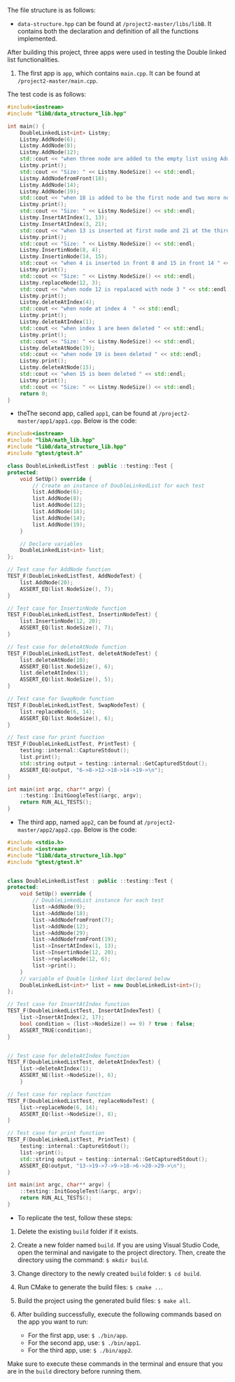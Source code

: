 The file structure is as follows:

- `data-structure.hpp` can be found at `/project2-master/libs/libB`. It contains both the declaration and definition of all the functions implemented.

After building this project, three apps were used in testing the Double linked list functionalities.

1. The first app is `app`, which contains `main.cpp`. It can be found at `/project2-master/main.cpp`.

The test code is as follows:

```cpp
#include<iostream>
#include "libB/data_structure_lib.hpp"

int main() {
    DoubleLinkedList<int> Listmy;
    Listmy.AddNode(6);
    Listmy.AddNode(8);
    Listmy.AddNode(12);
    std::cout << "when three node are added to the empty list using AddNode() function" << std::endl;
    Listmy.print();
    std::cout << "Size: " << Listmy.NodeSize() << std::endl;
    Listmy.AddNodefromFront(18);
    Listmy.AddNode(14);
    Listmy.AddNode(19);
    std::cout << "when 18 is added to be the first node and two more node are added using AddNode() function" << std::endl;
    Listmy.print();
    std::cout << "Size: " << Listmy.NodeSize() << std::endl;
    Listmy.InsertAtIndex(1, 13);
    Listmy.InsertAtIndex(3, 21);
    std::cout << "when 13 is inserted at first node and 21 at the third node" << std::endl;
    Listmy.print();
    std::cout << "Size: " << Listmy.NodeSize() << std::endl;
    Listmy.InsertinNode(8, 4);
    Listmy.InsertinNode(14, 15);
    std::cout << "when 4 is inserted in front 8 and 15 in front 14 " << std::endl;
    Listmy.print();
    std::cout << "Size: " << Listmy.NodeSize() << std::endl;
    Listmy.replaceNode(12, 3);
    std::cout << "when node 12 is repalaced with node 3 " << std::endl;
    Listmy.print();
    Listmy.deleteAtIndex(4);
    std::cout << "when node at index 4  " << std::endl;
    Listmy.print();
    Listmy.deleteAtIndex(1);
    std::cout << "when index 1 are been deleted " << std::endl;
    Listmy.print();
    std::cout << "Size: " << Listmy.NodeSize() << std::endl;
    Listmy.deleteAtNode(19);
    std::cout << "when node 19 is been deleted " << std::endl;
    Listmy.print();
    Listmy.deleteAtNode(15);
    std::cout << "when 15 is been deleted " << std::endl;
    Listmy.print();
    std::cout << "Size: " << Listmy.NodeSize() << std::endl;
    return 0;
}
```
* theThe second app, called `app1`, can be found at `/project2-master/app1/app1.cpp`. Below is the code:

```cpp
#include<iostream>
#include "libA/math_lib.hpp"
#include "libB/data_structure_lib.hpp"
#include "gtest/gtest.h"

class DoubleLinkedListTest : public ::testing::Test {
protected:
    void SetUp() override {
        // Create an instance of DoubleLinkedList for each test
        list.AddNode(6);
        list.AddNode(8);
        list.AddNode(12);
        list.AddNode(18);
        list.AddNode(14);
        list.AddNode(19);
    }

    // Declare variables
    DoubleLinkedList<int> list;
};

// Test case for AddNode function
TEST_F(DoubleLinkedListTest, AddNodeTest) {
    list.AddNode(20);
    ASSERT_EQ(list.NodeSize(), 7); 
}

// Test case for InsertinNode function
TEST_F(DoubleLinkedListTest, InsertinNodeTest) {
    list.InsertinNode(12, 20);
    ASSERT_EQ(list.NodeSize(), 7); 
}

// Test case for deleteAtNode function
TEST_F(DoubleLinkedListTest, deleteAtNodeTest) {
    list.deleteAtNode(10);
    ASSERT_EQ(list.NodeSize(), 6); 
    list.deleteAtIndex(1);
    ASSERT_EQ(list.NodeSize(), 5); 
}

// Test case for SwapNode function
TEST_F(DoubleLinkedListTest, SwapNodeTest) {
    list.replaceNode(6, 14);
    ASSERT_EQ(list.NodeSize(), 6);
}

// Test case for print function
TEST_F(DoubleLinkedListTest, PrintTest) {
    testing::internal::CaptureStdout(); 
    list.print();
    std::string output = testing::internal::GetCapturedStdout(); 
    ASSERT_EQ(output, "6->8->12->18->14->19->\n"); 
}

int main(int argc, char** argv) {
    ::testing::InitGoogleTest(&argc, argv);
    return RUN_ALL_TESTS();
}
```

* The third app, named `app2`, can be found at `/project2-master/app2/app2.cpp`. Below is the code:

```cpp
#include <stdio.h>
#include <iostream>
#include "libB/data_structure_lib.hpp"
#include "gtest/gtest.h"


class DoubleLinkedListTest : public ::testing::Test {
protected:
    void SetUp() override {
        // DoubleLinkedList instance for each test
        list->AddNode(9);
        list->AddNode(18);
        list->AddNodefromFront(7);
        list->AddNode(12);
        list->AddNode(29);
        list->AddNodefromFront(19);
        list->InsertAtIndex(1, 13);
        list->InsertinNode(12, 20);
        list->replaceNode(12, 6);
        list->print();
    }
    // variable of Double linked list declared below
    DoubleLinkedList<int>* list = new DoubleLinkedList<int>();
};

// Test case for InsertAtIndex function
TEST_F(DoubleLinkedListTest, InsertAtIndexTest) {
    list->InsertAtIndex(2, 17);
    bool condition = (list->NodeSize() == 9) ? true : false;
    ASSERT_TRUE(condition); 
}


// Test case for deleteAtIndex function
TEST_F(DoubleLinkedListTest, deleteAtIndexTest) {
    list->deleteAtIndex(1);
    ASSERT_NE(list->NodeSize(), 6); 
    }

// Test case for replace function
TEST_F(DoubleLinkedListTest, replaceNodeTest) {
    list->replaceNode(6, 14);
    ASSERT_EQ(list->NodeSize(), 8);
}

// Test case for print function
TEST_F(DoubleLinkedListTest, PrintTest) {
    testing::internal::CaptureStdout(); 
    list->print();
    std::string output = testing::internal::GetCapturedStdout(); 
    ASSERT_EQ(output, "13->19->7->9->18->6->20->29->\n"); 
}

int main(int argc, char** argv) {
    ::testing::InitGoogleTest(&argc, argv);
    return RUN_ALL_TESTS();
}

```
* To replicate the test, follow these steps:

1. Delete the existing `build` folder if it exists.

2. Create a new folder named `build`. If you are using Visual Studio Code, open the terminal and navigate to the project directory. Then, create the directory using the command: `$ mkdir build`.

3. Change directory to the newly created `build` folder: `$ cd build`.

4. Run CMake to generate the build files: `$ cmake ..`.

5. Build the project using the generated build files: `$ make all`.

6. After building successfully, execute the following commands based on the app you want to run:
   - For the first app, use: `$ ./bin/app`.
   - For the second app, use: `$ ./bin/app1`.
   - For the third app, use: `$ ./bin/app2`.

Make sure to execute these commands in the terminal and ensure that you are in the `build` directory before running them.
